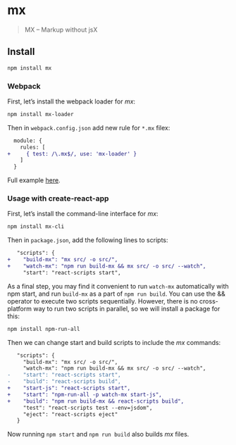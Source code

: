 # mx

> MX – Markup without jsX

## Install

```bash
npm install mx
```

### Webpack

First, let’s install the webpack loader for _mx_: 

```bash
npm install mx-loader
```

Then in `webpack.config.json` add new rule for `*.mx` filex:

```diff
  module: {
    rules: [
+     { test: /\.mx$/, use: 'mx-loader' }
    ]
  }
```

Full example [here](examples/webpack).

### Usage with create-react-app

First, let’s install the command-line interface for _mx_:

```bash
npm install mx-cli
```

Then in `package.json`, add the following lines to scripts:

```diff
   "scripts": {
+    "build-mx": "mx src/ -o src/",
+    "watch-mx": "npm run build-mx && mx src/ -o src/ --watch",
     "start": "react-scripts start",
```

As a final step, you may find it convenient to run `watch-mx` automatically with npm start, 
and run `build-mx` as a part of `npm run build`. You can use the && operator to execute two scripts sequentially. 
However, there is no cross-platform way to run two scripts in parallel, so we will install a package for this:

```bash
npm install npm-run-all
```

Then we can change start and build scripts to include the _mx_ commands:

```diff
   "scripts": {
     "build-mx": "mx src/ -o src/",
     "watch-mx": "npm run build-mx && mx src/ -o src/ --watch",
-    "start": "react-scripts start",
-    "build": "react-scripts build",
+    "start-js": "react-scripts start",
+    "start": "npm-run-all -p watch-mx start-js",
+    "build": "npm run build-mx && react-scripts build",
     "test": "react-scripts test --env=jsdom",
     "eject": "react-scripts eject"
   }
```

Now running `npm start` and `npm run build` also builds _mx_ files.
